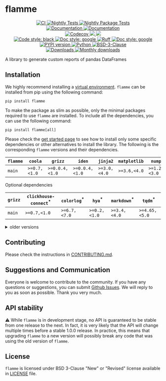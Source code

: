 # flamme

<p align="center">
    <a href="https://github.com/durandtibo/flamme/actions">
        <img alt="CI" src="https://github.com/durandtibo/flamme/workflows/CI/badge.svg">
    </a>
    <a href="https://github.com/durandtibo/flamme/actions">
        <img alt="Nightly Tests" src="https://github.com/durandtibo/flamme/workflows/Nightly%20Tests/badge.svg">
    </a>
    <a href="https://github.com/durandtibo/flamme/actions">
        <img alt="Nightly Package Tests" src="https://github.com/durandtibo/flamme/workflows/Nightly%20Package%20Tests/badge.svg">
    </a>
    <br/>
    <a href="https://durandtibo.github.io/flamme/">
        <img alt="Documentation" src="https://github.com/durandtibo/flamme/workflows/Documentation%20(stable)/badge.svg">
    </a>
    <a href="https://durandtibo.github.io/flamme/">
        <img alt="Documentation" src="https://github.com/durandtibo/flamme/workflows/Documentation%20(unstable)/badge.svg">
    </a>
    <br/>
    <a href="https://codecov.io/gh/durandtibo/flamme">
        <img alt="Codecov" src="https://codecov.io/gh/durandtibo/flamme/branch/main/graph/badge.svg">
    </a>
    <a href="https://codeclimate.com/github/durandtibo/flamme/maintainability">
        <img src="https://api.codeclimate.com/v1/badges/b124c0a1a64ee041e189/maintainability" />
    </a>
    <a href="https://codeclimate.com/github/durandtibo/flamme/test_coverage">
        <img src="https://api.codeclimate.com/v1/badges/b124c0a1a64ee041e189/test_coverage" />
    </a>
    <br/>
    <a href="https://github.com/psf/black">
        <img  alt="Code style: black" src="https://img.shields.io/badge/code%20style-black-000000.svg">
    </a>
    <a href="https://google.github.io/styleguide/pyguide.html#s3.8-comments-and-docstrings">
        <img  alt="Doc style: google" src="https://img.shields.io/badge/%20style-google-3666d6.svg">
    </a>
    <a href="https://github.com/astral-sh/ruff">
        <img src="https://img.shields.io/endpoint?url=https://raw.githubusercontent.com/astral-sh/ruff/main/assets/badge/v2.json" alt="Ruff" style="max-width:100%;">
    </a>
    <a href="https://github.com/guilatrova/tryceratops">
        <img  alt="Doc style: google" src="https://img.shields.io/badge/try%2Fexcept%20style-tryceratops%20%F0%9F%A6%96%E2%9C%A8-black">
    </a>
    <br/>
    <a href="https://pypi.org/project/flamme/">
        <img alt="PYPI version" src="https://img.shields.io/pypi/v/flamme">
    </a>
    <a href="https://pypi.org/project/flamme/">
        <img alt="Python" src="https://img.shields.io/pypi/pyversions/flamme.svg">
    </a>
    <a href="https://opensource.org/licenses/BSD-3-Clause">
        <img alt="BSD-3-Clause" src="https://img.shields.io/pypi/l/flamme">
    </a>
    <br/>
    <a href="https://pepy.tech/project/flamme">
        <img  alt="Downloads" src="https://static.pepy.tech/badge/flamme">
    </a>
    <a href="https://pepy.tech/project/flamme">
        <img  alt="Monthly downloads" src="https://static.pepy.tech/badge/flamme/month">
    </a>
    <br/>
</p>

A library to generate custom reports of pandas DataFrames

## Installation

We highly recommend installing
a [virtual environment](https://packaging.python.org/guides/installing-using-pip-and-virtual-environments/).
`flamme` can be installed from pip using the following command:

```shell
pip install flamme
```

To make the package as slim as possible, only the minimal packages required to use `flamme` are
installed.
To include all the dependencies, you can use the following command:

```shell
pip install flamme[all]
```

Please check the [get started page](https://durandtibo.github.io/flamme/get_started) to see how to
install only some specific dependencies or other alternatives to install the library.
The following is the corresponding `flamme` versions and their dependencies.

| `flamme` | `coola`      | `grizz`        | `iden`         | `jinja2`     | `matplotlib` | `numpy`       | `objectory`  | `polars`     | `pyarrow`      | `scipy`       | `python`      |
|----------|--------------|----------------|----------------|--------------|--------------|---------------|--------------|--------------|----------------|---------------|---------------|
| `main`   | `>=0.7,<1.0` | `>=0.0.4,<1.0` | `>=0.0.4,<1.0` | `>=3.0,<4.0` | `>=3.6,<4.0` | `>=1.23,<3.0` | `>=0.1,<1.0` | `>=1.0,<2.0` | `>=10.0,<17.0` | `>=1.10,<2.0` | `>=3.9,<3.13` |

Optional dependencies

| `grizz` | `clickhouse-connect`<sup>*</sup> | `colorlog`<sup>*</sup> | `hya`<sup>*</sup> | `markdown`<sup>*</sup> | `tqdm`<sup>*</sup> |
|---------|----------------------------------|------------------------|-------------------|------------------------|--------------------|
| `main`  | `>=0.7,<1.0`                     | `>=6.7,<7.0`           | `>=0.2,<1.0`      | `>=3.4,<4.0`           | `>=4.65,<5.0`      |

<details>
    <summary>older versions</summary>

| `flamme` | `coola`      | `jinja2`     | `markdown`   | `matplotlib` | `numpy`       | `objectory`  | `pandas`     | `pyarrow`      | `scipy`       | `tqdm`         | `python`      |
|----------|--------------|--------------|--------------|--------------|---------------|--------------|--------------|----------------|---------------|----------------|---------------|
| `0.0.16` | `>=0.2,<1.0` | `>=3.0,<4.0` | `>=3.4,<4.0` | `>=3.6,<4.0` | `>=1.23,<3.0` | `>=0.1,<1.0` | `>=1.4,<3.0` | `>=10.0,<17.0` | `>=1.10,<2.0` | `>=4.65,<5.0`  | `>=3.9,<3.13` |
| `0.0.15` | `>=0.2,<1.0` | `>=3.0,<4.0` | `>=3.4,<4.0` | `>=3.6,<4.0` | `>=1.23,<3.0` | `>=0.1,<1.0` | `>=1.4,<3.0` | `>=10.0,<17.0` | `>=1.10,<2.0` | `>=4.65,<5.0`  | `>=3.9,<3.13` |
| `0.0.14` | `>=0.2,<1.0` | `>=3.0,<4.0` | `>=3.4,<4,0` | `>=3.6,<4.0` | `>=1.23,<2.0` | `>=0.1,<1.0` | `>=1.4,<3.0` | `>=10.0,<17.0` | `>=1.10,<2.0` | `>=4.65,<5.0`  | `>=3.9,<3.13` |
| `0.0.13` | `>=0.2,<1.0` | `>=3.0,<3.2` | `>=3.4,<3.6` | `>=3.6,<4.0` | `>=1.23,<2.0` | `>=0.1,<0.2` | `>=1.4,<3.0` | `>=10.0,<15.0` | `>=1.10,<2.0` | `>=4.65,<5.0`  | `>=3.9,<3.13` |
| `0.0.12` | `>=0.2,<0.3` | `>=3.0,<3.2` | `>=3.4,<3.6` | `>=3.6,<4.0` | `>=1.23,<2.0` | `>=0.1,<0.2` | `>=1.4,<3.0` | `>=10.0,<15.0` | `>=1.10,<2.0` | `>=4.65,<4.67` | `>=3.9,<3.13` |
| `0.0.11` | `>=0.2,<0.3` | `>=3.0,<3.2` | `>=3.4,<3.6` | `>=3.6,<4.0` | `>=1.23,<2.0` | `>=0.1,<0.2` | `>=1.4,<3.0` | `>=10.0,<15.0` | `>=1.10,<2.0` | `>=4.65,<4.67` | `>=3.9,<3.13` |
| `0.0.10` | `>=0.2,<0.3` | `>=3.0,<3.2` | `>=3.4,<3.6` | `>=3.6,<4.0` | `>=1.23,<2.0` | `>=0.1,<0.2` | `>=1.3,<2.2` | `>=10.0,<15.0` | `>=1.10,<2.0` | `>=4.65,<4.67` | `>=3.9,<3.13` |
| `0.0.9`  | `>=0.2,<0.3` | `>=3.0,<3.2` | `>=3.4,<3.6` | `>=3.6,<4.0` | `>=1.23,<2.0` | `>=0.1,<0.2` | `>=1.3,<2.2` | `>=10.0,<15.0` | `>=1.10,<2.0` | `>=4.65,<4.67` | `>=3.9,<3.13` |
| `0.0.8`  | `>=0.2,<0.3` | `>=3.0,<3.2` | `>=3.4,<3.6` | `>=3.6,<4.0` | `>=1.23,<2.0` | `>=0.1,<0.2` | `>=1.3,<2.2` | `>=10.0,<15.0` |               | `>=4.65,<4.67` | `>=3.9,<3.12` |

</details>

## Contributing

Please check the instructions in [CONTRIBUTING.md](.github/CONTRIBUTING.md).

## Suggestions and Communication

Everyone is welcome to contribute to the community.
If you have any questions or suggestions, you can
submit [Github Issues](https://github.com/durandtibo/flamme/issues).
We will reply to you as soon as possible. Thank you very much.

## API stability

:warning: While `flamme` is in development stage, no API is guaranteed to be stable from one
release to the next.
In fact, it is very likely that the API will change multiple times before a stable 1.0.0 release.
In practice, this means that upgrading `flamme` to a new version will possibly break any code that
was using the old version of `flamme`.

## License

`flamme` is licensed under BSD 3-Clause "New" or "Revised" license available in [LICENSE](LICENSE)
file.
